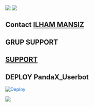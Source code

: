 <img src="https://media.giphy.com/media/HDR31jsQUPqQo/giphy.gif">


<img src="https://media.giphy.com/media/KyBX9ektgXWve/giphy.gif">


## Contact [ILHAM MANSIZ](https://t.me/diemmmmmmmmmm)

## GRUP SUPPORT 

## [SUPPORT](https://t.me/TEAMSquadUserbotSupport)


## DEPLOY PandaX_Userbot
<a href="https://heroku.com/deploy?template=https://github.com/IlhamMansiez/PandaX_Userbot" rel="nofollow" style="background-color: initial; box-sizing: border-box; color: #0366d6; text-decoration-line: none;"><img alt="Deploy" data-canonical-src="https://www.herokucdn.com/deploy/button.svg" src="https://camo.githubusercontent.com/83b0e95b38892b49184e07ad572c94c8038323fb/68747470733a2f2f7777772e6865726f6b7563646e2e636f6d2f6465706c6f792f627574746f6e2e737667" style="border-style: none; box-sizing: initial; max-width: 100%;" /></a></div>
 
<img src="https://media.giphy.com/media/jKpVHextCiB8c/giphy.gif">
